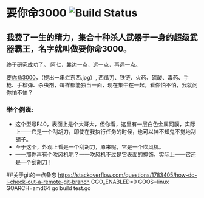 # 要你命3000 ![Build Status](https://ci.spring.io/api/v1/teams/spring-boot/pipelines/spring-boot-2.5.x/jobs/build/badge)
## 我费了一生的精力，集合十种杀人武器于一身的超级武器霸王，名字就叫做要你命3000。
终于研究成功了。
阿七，靠边一点，远一点，再远一点。

[要你命3000](https://github.com/ys3721/xbtdc/)，（提出一串烂东西.jpg）, 西瓜刀、铁链、火药、硫酸、毒药、手枪、手榴弹、杀虫剂，每样都能独当一面，现在集中在一起，看你怕不怕，我就问你怕不怕？

### 举个例说:
* 这个型号F40，表面上是个大哥大，但你看，这里有一层白色金属网膜，实际上——它是一个刮胡刀，即使在我执行任务的时候，也可以神不知鬼不觉地刮胡子。
* 至于这个，外观上看是一个刮胡刀，原来呢，它是一个吹风机。
* ——那你再有个吹风机呢？——吹风机不过是它表面的掩饰，实际上——它还是一个刮胡刀！

##关于git的一点备忘
https://stackoverflow.com/questions/1783405/how-do-i-check-out-a-remote-git-branch
CGO_ENABLED=0 GOOS=linux GOARCH=amd64 go build test.go
